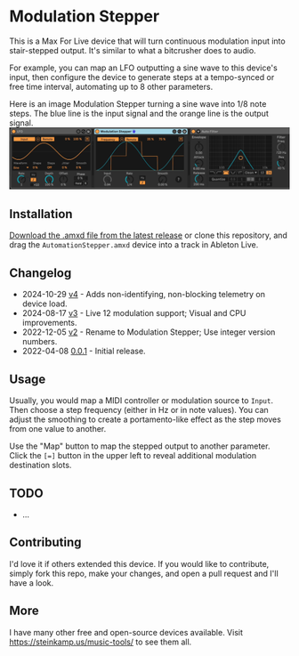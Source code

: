 # Modulation Stepper

This is a Max For Live device that will turn continuous modulation input into stair-stepped output. It's similar to what a bitcrusher does to audio.

For example, you can map an LFO outputting a sine wave to this device's input, then configure the device to generate steps at a tempo-synced or free time interval, automating up to 8 other parameters.

Here is an image Modulation Stepper turning a sine wave into 1/8 note steps. The
blue line is the input signal and the orange line is the output signal.
![How it Looks](images/device.gif)

## Installation

[Download the .amxd file from the latest release](https://github.com/zsteinkamp/m4l-Modulation-Stepper/releases) or clone this repository, and drag the `AutomationStepper.amxd` device into a track in Ableton Live.

## Changelog

* 2024-10-29 [v4](https://github.com/zsteinkamp/m4l-Modulation-Stepper/releases/download/v4/ModulationStepper-v4.amxd) - Adds non-identifying, non-blocking telemetry on device load.
* 2024-08-17 [v3](https://github.com/zsteinkamp/m4l-Modulation-Stepper/raw/main/frozen/Modulation%20Stepper%20v3.amxd) - Live 12 modulation support; Visual and CPU improvements.
* 2022-12-05 [v2](https://github.com/zsteinkamp/m4l-Modulation-Stepper/raw/main/frozen/Modulation%20Stepper%20v2.amxd) - Rename to Modulation Stepper; Use integer version numbers.
* 2022-04-08 [0.0.1](https://github.com/zsteinkamp/m4l-AutomationStepper/raw/main/frozen/AutomationStepper-0.0.1.amxd) - Initial release.

## Usage

Usually, you would map a MIDI controller or modulation source to `Input`. Then choose a step frequency (either in Hz or in note values). You can adjust the smoothing to create a portamento-like effect as the step moves from one value to another.

Use the "Map" button to map the stepped output to another parameter. Click the `[=]` button in the upper left to reveal additional modulation destination slots.

## TODO

* ...

## Contributing

I'd love it if others extended this device. If you would like to contribute, simply fork this repo, make your changes, and open a pull request and I'll have a look.

## More

I have many other free and open-source devices available. Visit https://steinkamp.us/music-tools/ to see them all.
